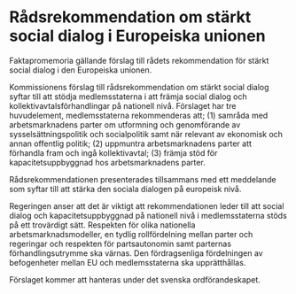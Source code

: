 # Rådsrekommendation om stärkt social dialog i Europeiska unionen

Faktapromemoria gällande förslag till rådets rekommendation för stärkt social dialog i den Europeiska unionen.

Kommissionens förslag till rådsrekommendation om stärkt social dialog syftar till att stödja medlemsstaterna i att främja social dialog och kollektivavtalsförhandlingar på nationell nivå. Förslaget har tre huvudelement, medlemsstaterna rekommenderas att; (1\) samråda med arbetsmarknadens parter om utformning och genomförande av sysselsättningspolitik och socialpolitik samt när relevant av ekonomisk och annan offentlig politik; (2\) uppmuntra arbetsmarknadens parter att förhandla fram och ingå kollektivavtal; (3\) främja stöd för kapacitetsuppbyggnad hos arbetsmarknadens parter.

Rådsrekommendationen presenterades tillsammans med ett meddelande som syftar till att stärka den sociala dialogen på europeisk nivå.

Regeringen anser att det är viktigt att rekommendationen leder till att social dialog och kapacitetsuppbyggnad på nationell nivå i medlemsstaterna stöds på ett trovärdigt sätt. Respekten för olika nationella arbetsmarknadsmodeller, en tydlig rollfördelning mellan parter och regeringar och respekten för partsautonomin samt parternas förhandlingsutrymme ska värnas. Den fördragsenliga fördelningen av befogenheter mellan EU och medlemsstaterna ska upprätthållas.

Förslaget kommer att hanteras under det svenska ordförandeskapet.
